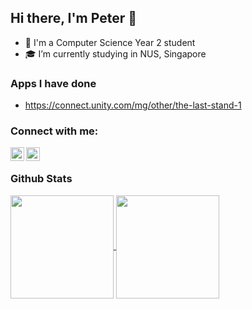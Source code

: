 ## Hi there, I'm Peter 👋

- 🏫 I'm a Computer Science Year 2 student
- ‍🎓 I’m currently studying in NUS, Singapore

### Apps I have done
- https://connect.unity.com/mg/other/the-last-stand-1

### Connect with me:
[<img align="left" alt="Stack Overflow" width="22px" src="https://cdn.jsdelivr.net/npm/simple-icons@v3/icons/stackoverflow.svg" />][stackoverflow]
[<img align="left" alt="LinkedIn | LinkedIn" width="22px" src="https://cdn.jsdelivr.net/npm/simple-icons@v3/icons/linkedin.svg" />][linkedin]
<br/>

### Github Stats

<a href="https://github.com/anuraghazra/convoychat">
  <img align="center" height="165" src="https://github-readme-stats.vercel.app/api/top-langs/?username=peter-yeh&card_width=250 &show_icons=true &show_owner=true &count_private=true &include_all_commits=true &layout=compact" />
</a>

<a href="https://github.com/anuraghazra/github-readme-stats">
  <img align="center" height="165" src="https://github-readme-stats.vercel.app/api?username=peter-yeh&show_icons=true &show_owner=true &count_private=true &include_all_commits=true" />
</a>

[stackoverflow]: https://stackoverflow.com/users/11105288/peter
[linkedin]: https://www.linkedin.com/in/YehYuChun

